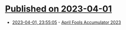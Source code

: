 # [Published on 2023-04-01](index.md)

* [2023-04-01, 23:55:05](https://lobste.rs/s/tujdas/april_fools_accumulator_2023) - [April Fools Accumulator 2023](https://lobste.rs/s/tujdas/april_fools_accumulator_2023)
